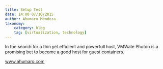 ```yaml
---
title: Setup Test
date: 14:00 07/10/2015
author: Ahumaro Mendoza
taxonomy:
    category: blog
    tag: [virtualization, technology]
---
```


In the search for a thin yet efficient and powerfull host, VMWate Photon is a promising bet to become a good host for guest containers.

<div itemscope itemtype="http://schema.org/Article" style="display:none;">
<h1 itemprop="headline">Esto es el titulo. Esto es el titulo.</h1>
<img itemprop="image" src="http://www.ahumaro.com/Articles/002-photon/unsplash_photon.png" />
<div itemprop="description">Contenido... Contenido... Contenido... Contenido... Contenido... Contenido... Contenido... Contenido... Contenido... Contenido... Contenido... Contenido... </div>
<div itemprop="datePublished">2015-07-10</div>
</div>
<script src="https://apis.google.com/js/platform.js" async defer></script>
<div class="g-plusone" data-href="http://www.ahumaro.com/Articles/test"></div>
<div class="g-plus" data-action="share" data-height="24" data-href="http://www.ahumaro.com/Articles/test"></div>


www.ahumaro.com